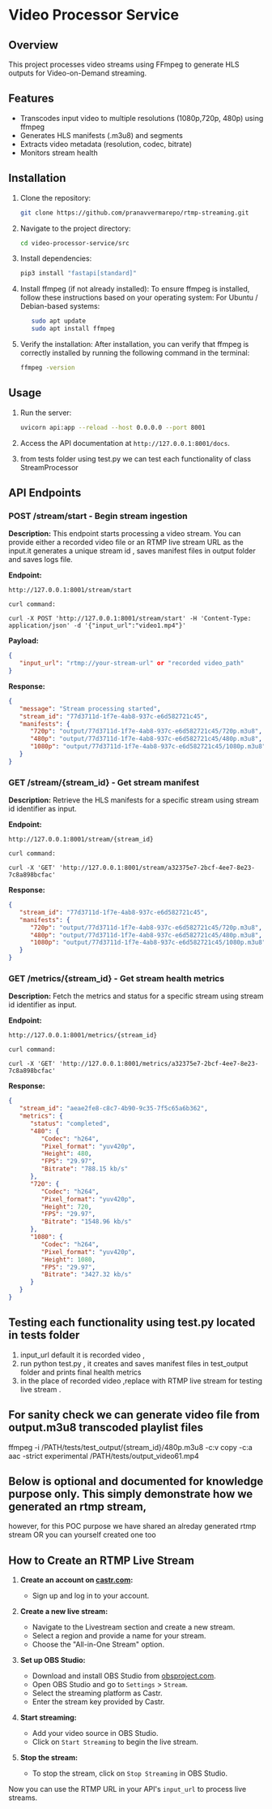 # Video Processor Service

## Overview
This project processes video streams using FFmpeg to generate HLS outputs for Video-on-Demand streaming.

## Features
- Transcodes input video to multiple resolutions (1080p,720p, 480p) using ffmpeg
- Generates HLS manifests (.m3u8) and segments
- Extracts video metadata (resolution, codec, bitrate)
- Monitors stream health

## Installation
1. Clone the repository:
   ```bash
   git clone https://github.com/pranavvermarepo/rtmp-streaming.git
   ```
2. Navigate to the project directory:
   ```bash
   cd video-processor-service/src
   ```
3. Install dependencies:
   ```bash
   pip3 install "fastapi[standard]"
   ```
4. Install ffmpeg (if not already installed):
   To ensure ffmpeg is installed, follow these instructions based on your operating system:
   For Ubuntu / Debian-based systems:

   ```bash
      sudo apt update
      sudo apt install ffmpeg
   ```
5. Verify the installation:
   After installation, you can verify that ffmpeg is correctly installed by running the following command in the terminal:

   ```bash
   ffmpeg -version
   ```

## Usage
1. Run the server:
   ```bash
   uvicorn api:app --reload --host 0.0.0.0 --port 8001
   ```
2. Access the API documentation at `http://127.0.0.1:8001/docs`.

3. from tests folder using test.py we can test each functionality of class StreamProcessor 

## API Endpoints

### POST /stream/start - Begin stream ingestion
**Description:** This endpoint starts processing a video stream. You can provide either a recorded video file or an RTMP live stream URL as the input.it generates a unique stream id , saves manifest files in output folder and saves logs file.

**Endpoint:**
```
http://127.0.0.1:8001/stream/start

curl command:

curl -X POST 'http://127.0.0.1:8001/stream/start' -H 'Content-Type: application/json' -d '{"input_url":"video1.mp4"}'
```

**Payload:**
```json
{
   "input_url": "rtmp://your-stream-url" or "recorded video_path"
}
```

**Response:**
```json
{
   "message": "Stream processing started",
   "stream_id": "77d3711d-1f7e-4ab8-937c-e6d582721c45",
   "manifests": {
      "720p": "output/77d3711d-1f7e-4ab8-937c-e6d582721c45/720p.m3u8",
      "480p": "output/77d3711d-1f7e-4ab8-937c-e6d582721c45/480p.m3u8",
      "1080p": "output/77d3711d-1f7e-4ab8-937c-e6d582721c45/1080p.m3u8"
   }
}
```

### GET /stream/{stream_id} - Get stream manifest
**Description:** Retrieve the HLS manifests for a specific stream using stream id identifier as input.

**Endpoint:**
```
http://127.0.0.1:8001/stream/{stream_id}

curl command:

curl -X 'GET' 'http://127.0.0.1:8001/stream/a32375e7-2bcf-4ee7-8e23-7c8a898bcfac'

```

**Response:**
```json
{
   "stream_id": "77d3711d-1f7e-4ab8-937c-e6d582721c45",
   "manifests": {
      "720p": "output/77d3711d-1f7e-4ab8-937c-e6d582721c45/720p.m3u8",
      "480p": "output/77d3711d-1f7e-4ab8-937c-e6d582721c45/480p.m3u8",
      "1080p": "output/77d3711d-1f7e-4ab8-937c-e6d582721c45/1080p.m3u8"
   }
}
```

### GET /metrics/{stream_id} - Get stream health metrics
**Description:** Fetch the metrics and status for a specific stream using stream id identifier as input.

**Endpoint:**
```
http://127.0.0.1:8001/metrics/{stream_id}

curl command:

curl -X 'GET' 'http://127.0.0.1:8001/metrics/a32375e7-2bcf-4ee7-8e23-7c8a898bcfac'
```

**Response:**
```json
{
   "stream_id": "aeae2fe8-c8c7-4b90-9c35-7f5c65a6b362",
   "metrics": {
      "status": "completed",
      "480": {
         "Codec": "h264",
         "Pixel_format": "yuv420p",
         "Height": 480,
         "FPS": "29.97",
         "Bitrate": "788.15 kb/s"
      },
      "720": {
         "Codec": "h264",
         "Pixel_format": "yuv420p",
         "Height": 720,
         "FPS": "29.97",
         "Bitrate": "1548.96 kb/s"
      },
      "1080": {
         "Codec": "h264",
         "Pixel_format": "yuv420p",
         "Height": 1080,
         "FPS": "29.97",
         "Bitrate": "3427.32 kb/s"
      }
   }
}
```


## Testing each functionality using test.py located in tests folder

1. input_url default it is recorded video ,
2. run python test.py , it creates and saves manifest files in test_output folder and prints final health metrics
3. in the place of recorded video ,replace with RTMP live stream for testing live stream .


## For sanity check we can generate video file from output.m3u8 transcoded playlist files
ffmpeg -i /PATH/tests/test_output/{stream_id}/480p.m3u8  -c:v copy -c:a aac -strict experimental /PATH/tests/output_video61.mp4

## Below is optional and documented for knowledge purpose only. This simply demonstrate how we generated an rtmp stream,
however, for this POC purpose we have shared an alreday generated rtmp stream OR you can yourself created one too

## How to Create an RTMP Live Stream
1. **Create an account on [castr.com](https://castr.com):**
   - Sign up and log in to your account.

2. **Create a new live stream:**
   - Navigate to the Livestream section and create a new stream.
   - Select a region and provide a name for your stream.
   - Choose the "All-in-One Stream" option.

3. **Set up OBS Studio:**
   - Download and install OBS Studio from [obsproject.com](https://obsproject.com).
   - Open OBS Studio and go to `Settings` > `Stream`.
   - Select the streaming platform as Castr.
   - Enter the stream key provided by Castr.

4. **Start streaming:**
   - Add your video source in OBS Studio.
   - Click on `Start Streaming` to begin the live stream.

5. **Stop the stream:**
   - To stop the stream, click on `Stop Streaming` in OBS Studio.

Now you can use the RTMP URL in your API's `input_url` to process live streams.

